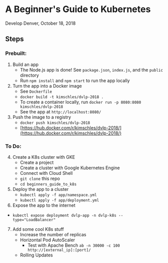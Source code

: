 # A Beginner's Guide to Kubernetes 

Develop Denver, October 18, 2018

## Steps 
### Prebuilt: 

1. Build an app
    * The Node.js app is done! See `package.json`, `index.js`, and the `public` directory 
    * Run `npm install` and `npm start` to run the app locally 
2. Turn the app into a Docker image
    * See `Dockerfile` 
    * `docker build -t kimschles/dvlp-2018 .` 
    * To create a container locally, run `docker run -p 8080:8080 kimschles/dvlp-2018`
    * See the app at `http://localhost:8080/`
3. Push the image to a registry
    * `docker push kimschles/dvlp-2018`
    * [https://hub.docker.com/r/kimschles/dvlp-2018/](https://hub.docker.com/r/kimschles/dvlp-2018/)
 
### To Do: 

4. Create a K8s cluster with GKE 
    * Create a project 
    * Create a cluster with Google Kubernetes Engine 
    * Connect with Cloud Shell 
    * `git clone` this repo
    * `cd beginners_guide_to_k8s` 
5. Deploy the app to a cluster 
    * `kubectl apply -f app/namespace.yml` 
    * `kubectl apply -f app/deployment.yml`
6. Expose the app to the internet
* `kubectl expose deployment dvlp-app -n dvlp-k8s --type="LoadBalancer"` 
7. Add some cool K8s stuff 
    * Increase the number of replicas
    * Horizontal Pod AutoScaler     
        * Test with Apache Bench `ab -n 30000 -c 100 http://[external_ip]:[port]/` 
    * Rolling Updates 
 



